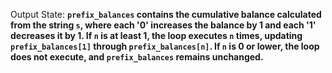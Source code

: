 Output State: **`prefix_balances` contains the cumulative balance calculated from the string `s`, where each '0' increases the balance by 1 and each '1' decreases it by 1. If `n` is at least 1, the loop executes `n` times, updating `prefix_balances[1]` through `prefix_balances[n]`. If `n` is 0 or lower, the loop does not execute, and `prefix_balances` remains unchanged.**